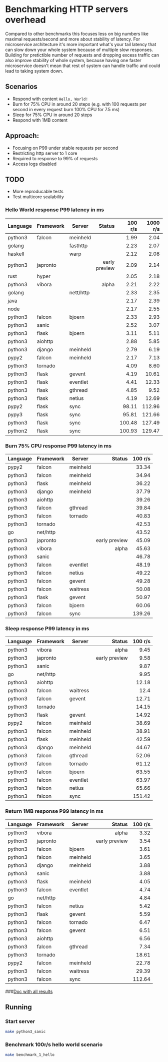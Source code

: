 # Benchmarking HTTP servers overhead

Compared to other benchmarks this focuses less on big numbers like maximal requests/second and more about
stability of latency. For microservice architecture it's more important what's your tail latency that can 
slow down your whole system because of multiple slow responses. Building for pretictible number of requests 
and dropping excess traffic can also improve stability of whole system, because having one faster microservice 
doesn't mean that rest of system can handle traffic and could lead to taking system down.

## Scenarios
* Respond with content `Hello, World!`
* Burn for 75% CPU in around 20 steps (e.g. with 100 requests per second in every request burn 100% CPU for 7.5 ms)
* Sleep for 75% CPU in around 20 steps
* Respond with 1MB content

## Approach:
* Focusing on P99 under stable requests per second
* Restricting http server to 1 core
* Required to response to 99% of requests
* Access logs disabled

## TODO
* More reproducable tests
* Test multicore scalability

### Hello World response P99 latency in ms
| Language | Framework | Server    | Status        | 100 r/s    | 1000 r/s  | 10000 r/s |
|----------|-----------|-----------|--------------:|-----------:|----------:|----------:|
| python3  | falcon    | meinheld  |               | 1.99       | 2.04      | 881.15    |     
| golang   |           | fasthttp  |               | 2.23       | 2.07      | 20.35     |
| haskell  |           | warp      |               | 2.12       | 2.08      | 23.31     |
| python3  | japronto  |           | early preview | 2.09       | 2.14      | 12.38     |
| rust     | hyper     |           |               | 2.05       | 2.18      | 16.35     |
| python3  | vibora    |           | alpha         | 2.21       | 2.22      | 19.87     |
| golang   |           | nett/http |               | 2.33       | 2.35      |           |
| java     |           |           |               | 2.17       | 2.39      |           |
| node     |           |           |               | 2.17       | 2.55      | 35.74     |
| python3  | falcon    | bjoern    |               | 2.33       | 2.93      | 28.29     |
| python3  | sanic     |           |               | 2.52       | 3.07      | 20.61     |
| python3  | flask     | bjoern    |               | 3.11       | 5.11      |           |
| python3  | aiohttp   |           |               | 2.88       | 5.85      |           |
| python3  | django    | meinheld  |               | 2.79       | 6.19      |           |
| pypy2    | falcon    | meinheld  |               | 2.17       | 7.13      |           |
| python3  | tornado   |           |               | 4.09       | 8.60      |           |
| python3  | flask     | gevent    |               | 4.19       | 10.61     |           |
| python3  | flask     | eventlet  |               | 4.41       | 12.33     |           |
| python3  | flask     | gthread   |               | 4.85       | 9.52      |           |
| python3  | flask     | netius    |               | 4.19       | 12.69     |           |
| pypy2    | flask     | sync      |               | 98.11      | 112.96    |           |
| pypy3    | flask     | sync      |               | 95.81      | 121.66    |           |
| python3  | flask     | sync      |               | 100.48     | 127.49    |           |
| python2  | flask     | sync      |               | 100.93     | 129.47    |           |

### Burn 75% CPU response P99 latency in ms
| Language | Framework | Server    | Status        | 100 r/s    |
|----------|-----------|-----------|--------------:|-----------:|
| pypy2    | falcon    | meinheld  |               | 33.34      | 
| python3  | falcon    | meinheld  |               | 34.94      |
| python3  | flask     | meinheld  |               | 36.22      |
| python3  | django    | meinheld  |               | 37.79      |
| python3  | aiohttp   |           |               | 39.26      |
| python3  | falcon    | gthread   |               | 39.84      |
| python3  | falcon    | tornado   |               | 40.83      |
| python3  | tornado   |           |               | 42.53      |
| go       | net/http  |           |               | 43.52      |
| python3  | japronto  |           | early preview | 45.09      |
| python3  | vibora    |           | alpha         | 45.63      |
| python3  | sanic     |           |               | 46.78      |
| python3  | falcon    | eventlet  |               | 48.19      |
| python3  | falcon    | netius    |               | 49.22      |
| python3  | falcon    | gevent    |               | 49.28      |
| python3  | falcon    | waitress  |               | 50.08      |
| python3  | flask     | gevent    |               | 50.97      |
| python3  | falcon    | bjoern    |               | 60.06      |
| python3  | falcon    | sync      |               | 139.26     |

### Sleep response P99 latency in ms
| Language | Framework | Server    | Status        | 100 r/s    |
|----------|-----------|-----------|--------------:|-----------:|
| python3  | vibora    |           | alpha         | 9.45       |
| python3  | japronto  |           | early preview | 9.58       |
| python3  | sanic     |           |               | 9.87       |
| go       | net/http  |           |               | 9.95       |
| python3  | aiohttp   |           |               | 12.18      |
| python3  | falcon    | waitress  |               | 12.4       |
| python3  | falcon    | gevent    |               | 12.71      |
| python3  | tornado   |           |               | 14.15      |
| python3  | flask     | gevent    |               | 14.92      |
| pypy2    | falcon    | meinheld  |               | 38.69      | 
| python3  | falcon    | meinheld  |               | 38.91      |
| python3  | flask     | meinheld  |               | 42.59      |
| python3  | django    | meinheld  |               | 44.67      |
| python3  | falcon    | gthread   |               | 52.06      |
| python3  | falcon    | tornado   |               | 61.12      |
| python3  | falcon    | bjoern    |               | 63.55      |
| python3  | falcon    | eventlet  |               | 63.97      |
| python3  | falcon    | netius    |               | 65.66      |
| python3  | falcon    | sync      |               | 151.42     |

### Return 1MB response P99 latency in ms
| Language | Framework | Server    | Status        | 100 r/s    |
|----------|-----------|-----------|--------------:|-----------:|
| python3  | vibora    |           | alpha         | 3.32       |
| python3  | japronto  |           | early preview | 3.54       |
| python3  | falcon    | bjoern    |               | 3.61       |
| python3  | falcon    | meinheld  |               | 3.65       |
| python3  | django    | meinheld  |               | 3.88       |
| python3  | sanic     |           |               | 3.88       |
| python3  | flask     | meinheld  |               | 4.05       |
| python3  | falcon    | eventlet  |               | 4.74       |
| go       | net/http  |           |               | 4.84       |
| python3  | falcon    | netius    |               | 5.42       |
| python3  | flask     | gevent    |               | 5.59       |
| python3  | falcon    | tornado   |               | 6.47       |
| python3  | falcon    | gevent    |               | 6.51       |
| python3  | aiohttp   |           |               | 6.56       |
| python3  | falcon    | gthread   |               | 7.34       |
| python3  | tornado   |           |               | 18.61      |
| pypy2    | falcon    | meinheld  |               | 22.78      | 
| python3  | falcon    | waitress  |               | 29.39      |
| python3  | falcon    | sync      |               | 112.64     |


###[Doc with all results](https://docs.google.com/spreadsheets/d/18TQOIZhg8CLunikgJyi3EGFDjYGLvQ5_RGj-DI2afT4/edit?usp=sharing)

## Running

### Start server 
```bash
make python3_sanic
```

### Benchmark 100r/s hello world scenario
```bash
make benchmark_1_hello
```
